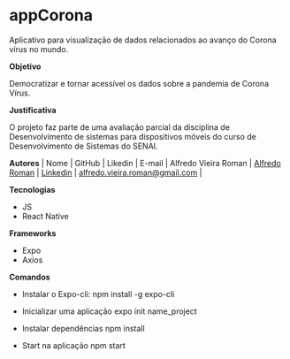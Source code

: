# appCorona
Aplicativo para visualização de dados relacionados ao avanço do Corona vírus no mundo.

**Objetivo**

Democratizar e tornar acessível os dados sobre a pandemia de Corona Vírus.

**Justificativa**

O projeto faz parte de uma avaliação parcial da disciplina de Desenvolvimento de sistemas para dispositivos móveis do curso de Desenvolvimento de Sistemas do SENAI.

**Autores**
| 
Nome                      | GitHub                                   | Likedin                                                 | E-mail                    |
 Alfredo Vieira Roman | [Alfredo Roman](https://github.com/alfredovieiraroman) | [Linkedin](www.linkedin.com/in/alfredo-vieira-roman) | alfredo.vieira.roman@gmail.com |


**Tecnologias**

- JS
- React Native

**Frameworks**

- Expo
- Axios

**Comandos**

- Instalar o Expo-cli:
  npm install -g expo-cli

- Inicializar uma aplicação
  expo init name_project

- Instalar dependências
  npm install

- Start na aplicação
  npm start





